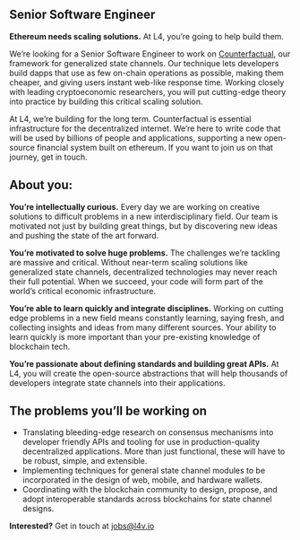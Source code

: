 ## Senior Software Engineer

**Ethereum needs scaling solutions.** At L4, you’re going to help build them.

We’re looking for a Senior Software Engineer to work on [Counterfactual](http://counterfactual.com/), our framework for generalized state channels. Our technique lets developers build dapps that use as few on-chain operations as possible, making them cheaper, and giving users instant web-like response time. Working closely with leading cryptoeconomic researchers, you will put cutting-edge theory into practice by building this critical scaling solution.

At L4, we’re building for the long term. Counterfactual is essential infrastructure for the decentralized internet. We’re here to write code that will be used by billions of people and applications, supporting a new open-source financial system built on ethereum. If you want to join us on that journey, get in touch. 

## About you:

**You’re intellectually curious.** Every day we are working on creative solutions to difficult problems in a new interdisciplinary field. Our team is motivated not just by building great things, but by discovering new ideas and pushing the state of the art forward.

**You’re motivated to solve huge problems.** The challenges we’re tackling are massive and critical. Without near-term scaling solutions like generalized state channels, decentralized technologies may never reach their full potential. When we succeed, your code will form part of the world’s critical economic infrastructure.

**You’re able to learn quickly and integrate disciplines.** Working on cutting edge problems in a new field means constantly learning, saying fresh, and collecting insights and ideas from many different sources. Your ability to learn quickly is more important than your pre-existing knowledge of blockchain tech.

**You’re passionate about defining standards and building great APIs.** At L4, you will create the open-source abstractions that will help thousands of developers integrate state channels into their applications.

## The problems you’ll be working on

* Translating bleeding-edge research on consensus mechanisms into developer friendly APIs and tooling for use in production-quality decentralized applications. More than just functional, these will have to be robust, simple, and extensible.
* Implementing techniques for general state channel modules to be incorporated in the design of web, mobile, and hardware wallets.
* Coordinating with the blockchain community to design, propose, and adopt interoperable standards across blockchains for state channel designs.

**Interested?** Get in touch at jobs@l4v.io